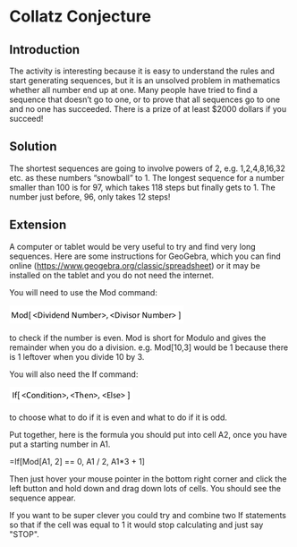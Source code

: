# Collatz Conjecture

## Introduction

The activity is interesting because it is easy to understand the rules and start generating sequences, but it
is an unsolved problem in mathematics whether all number end up at one. Many people have tried to find
a sequence that doesn’t go to one, or to prove that all sequences go to one and no one has succeeded.
There is a prize of at least $2000 dollars if you succeed!  

## Solution

The shortest sequences are going to involve powers of 2, e.g. 1,2,4,8,16,32 etc. as these numbers
“snowball” to 1. The longest sequence for a number smaller than 100 is for 97, which takes 118 steps but
finally gets to 1. The number just before, 96, only takes 12 steps!



## Extension

A computer or tablet would be very useful to try and find very long sequences. Here are some instructions for GeoGebra, which you can find online (https://www.geogebra.org/classic/spreadsheet) or it may be installed on the tablet and you do not need the internet.  

You will need to use the Mod command:  

![](../../images/collatz-conjecture-2.png)

to check if the number is even. Mod is short for Modulo and gives the remainder when you do a division.
e.g. Mod[10,3] would be 1 because there is 1 leftover when you divide 10 by 3.  

You will also need the If command:  

![](../../images/collatz-conjecture-3.png)


to choose what to do if it is even and what to do if it is odd.  

Put together, here is the formula you should put into cell A2, once you have put a starting number in A1.  

=If[Mod[A1, 2] == 0, A1 / 2, A1*3 + 1]  

Then just hover your mouse pointer in the bottom right corner and click the left button and hold down and
drag down lots of cells. You should see the sequence appear.  

If you want to be super clever you could try and combine two If statements so that if the cell was equal to 1 it would stop calculating and just say "STOP".